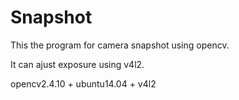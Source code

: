 # Snapshot
This the program for camera snapshot using opencv.

It can ajust exposure using v4l2.

opencv2.4.10 + ubuntu14.04 + v4l2
